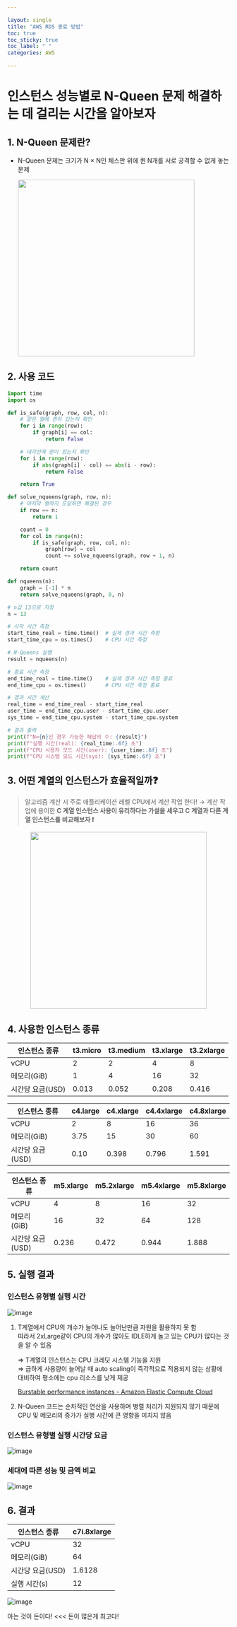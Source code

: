 ```yaml
---

layout: single
title: "AWS RDS 종료 방법"
toc: true
toc_sticky: true
toc_label: " "
categories: AWS

---
```


# 인스턴스 성능별로 N-Queen 문제 해결하는 데 걸리는 시간을 알아보자

## 1. N-Queen 문제란?
- N-Queen 문제는 크기가 N × N인 체스판 위에 퀸 N개를 서로 공격할 수 없게 놓는 문제

    <img src="https://github.com/user-attachments/assets/6d9fbadf-93fc-4514-badd-00834c41d318" width="400"/>

## 2. 사용 코드 
```python
import time
import os

def is_safe(graph, row, col, n):
    # 같은 열에 퀸이 있는지 확인
    for i in range(row):
        if graph[i] == col:
            return False

    # 대각선에 퀸이 있는지 확인
    for i in range(row):
        if abs(graph[i] - col) == abs(i - row):
            return False

    return True

def solve_nqueens(graph, row, n):
    # 마지막 행까지 도달하면 해결된 경우
    if row == n:
        return 1

    count = 0
    for col in range(n):
        if is_safe(graph, row, col, n):
            graph[row] = col
            count += solve_nqueens(graph, row + 1, n)

    return count

def nqueens(n):
    graph = [-1] * n
    return solve_nqueens(graph, 0, n)

# n값 13으로 지정
n = 13

# 시작 시간 측정
start_time_real = time.time()  # 실제 경과 시간 측정
start_time_cpu = os.times()    # CPU 시간 측정

# N-Queens 실행
result = nqueens(n)

# 종료 시간 측정
end_time_real = time.time()    # 실제 경과 시간 측정 종료
end_time_cpu = os.times()      # CPU 시간 측정 종료

# 경과 시간 계산
real_time = end_time_real - start_time_real
user_time = end_time_cpu.user - start_time_cpu.user
sys_time = end_time_cpu.system - start_time_cpu.system

# 결과 출력
print(f"N={n}인 경우 가능한 해답의 수: {result}")
print(f"실행 시간(real): {real_time:.6f} 초")
print(f"CPU 사용자 모드 시간(user): {user_time:.6f} 초")
print(f"CPU 시스템 모드 시간(sys): {sys_time:.6f} 초")

```

## 3. 어떤 계열의 인스턴스가 효율적일까❓
> 알고리즘 계산 시 주로 애플리케이션 레벨 CPU에서 계산 작업 한다! → 계산 작업에 용이한 **C 계열 인스턴스 사용이 유리하다는 가설을 세우고 C 계열과 다른 계열 인스턴스를 비교해보자 ❗** 

<p align="center">
    <img src="https://github.com/user-attachments/assets/8af1a319-2f7f-4607-bdd9-026dd61a4b33" width="400"/>
</p>

## 4. 사용한 인스턴스 종류
| 인스턴스 종류 | t3.micro | t3.medium | t3.xlarge | t3.2xlarge |
| --- | --- | --- | --- | --- |
| vCPU | 2 | 2 | 4 | 8 |
| 메모리(GiB) | 1 | 4 | 16 | 32 |
| 시간당 요금(USD) | 0.013 | 0.052 | 0.208 | 0.416 |

| 인스턴스 종류 | c4.large | c4.xlarge | c4.4xlarge | c4.8xlarge |
| --- | --- | --- | --- | --- |
| vCPU | 2 | 8 | 16 | 36 |
| 메모리(GiB) | 3.75 | 15 | 30 | 60 |
| 시간당 요금(USD) | 0.10 | 0.398 | 0.796 | 1.591 |

| 인스턴스 종류 | m5.xlarge | m5.2xlarge | m5.4xlarge | m5.8xlarge |
| --- | --- | --- | --- | --- |
| vCPU | 4 | 8 | 16 | 32 |
| 메모리(GiB) | 16 | 32 | 64 | 128 |
| 시간당 요금(USD) | 0.236 | 0.472 | 0.944 | 1.888 |

## 5. 실행 결과
### 인스턴스 유형별 실행 시간
![image](https://github.com/user-attachments/assets/0b1b631d-e8e5-4de3-bbcc-dcdd124f1983)

1. T계열에서 CPU의 개수가 늘어나도 늘어난만큼 자원을 활용하지 못 함 <br>따라서 2xLarge같이 CPU의 개수가 많아도 IDLE하게 놀고 있는 CPU가 많다는 것을 알 수 있음

    ⇒ T계열의 인스턴스는 CPU 크레딧 시스템 기능을 지원<br>
    ⇒ 급하게 사용량이 늘어날 때 auto scaling이 즉각적으로 적용되지 않는 상황에 대비하여 평소에는 cpu 리소스를 낮게 제공

    [Burstable performance instances - Amazon Elastic Compute Cloud](https://docs.aws.amazon.com/AWSEC2/latest/UserGuide/burstable-performance-instances.html)

2. N-Queen 코드는 순차적인 연산을 사용하며 병렬 처리가 지원되지 않기 때문에 CPU 및 메모리의 증가가 실행 시간에 큰 영향을 미치지 않음


### 인스턴스 유형별 실행 시간당 요금 
![image](https://github.com/user-attachments/assets/1c40a33d-b6ac-4c7c-a02a-97db5c447efe)

### 세대에 따른 성능 및 금액 비교
![image](https://github.com/user-attachments/assets/940e979d-e27d-4a5f-8c86-ab7e8ce6dfae)

## 6. 결과 
| 인스턴스 종류 | c7i.8xlarge |
| --- | --- |
| vCPU | 32 |
| 메모리(GiB) | 64 |
| 시간당 요금(USD) | 1.6128 |
| 실행 시간(s) | 12 |

![image](https://github.com/user-attachments/assets/81886593-e538-44f9-a4ca-2dc047111429)

아는 것이 돈이다! <<< 돈이 많은게 최고다!

